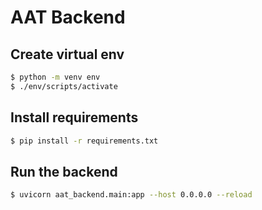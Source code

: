 # AAT Backend

## Create virtual env

```bash
$ python -m venv env
$ ./env/scripts/activate
```

## Install requirements

```bash
$ pip install -r requirements.txt
```

## Run the backend

```bash
$ uvicorn aat_backend.main:app --host 0.0.0.0 --reload
```
